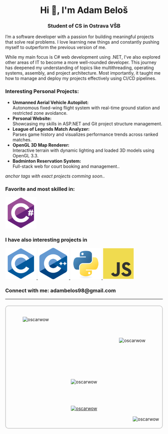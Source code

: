 <h1 align="center">Hi 👋, I'm Adam Beloš</h1>
<h3 align="center">Student of CS in Ostrava VŠB</h3>

I’m a software developer with a passion for building meaningful projects that solve real problems. I love learning new things and constantly pushing myself to outperform the previous version of me.

While my main focus is C# web development using .NET, I’ve also explored other areas of IT to become a more well-rounded developer. This journey has deepened my understanding of topics like multithreading, operating systems, assembly, and project architecture. Most importantly, it taught me how to manage and deploy my projects effectively using CI/CD pipelines. 

<h3 align="left">Interesting Personal Projects:</h3>
<ul>
  <li>
    <b> Unmanned Aerial Vehicle Autopilot:</b><br>
    Autonomous fixed-wing flight system with real-time ground station and restricted zone avoidance.
  </li>
  <li>
    <b> Personal Website:</b><br>
    Showcasing my skills in ASP.NET and Git project structure management.
  </li>
  <li>
    <b> League of Legends Match Analyzer:</b><br>
    Parses game history and visualizes performance trends across ranked matches.
  </li>
  <li>
    <b> OpenGL 3D Map Renderer:</b><br>
    Interactive terrain with dynamic lighting and loaded 3D models using OpenGL 3.3.
  </li>
  <li>
    <b> Badminton Reservation System:</b><br>
    Full-stack web for court booking and management..
  </li>
</ul>

<i>anchor tags with exact projects comming soon..</i>



<h3 align="left">Favorite and most skilled in:</h3>
<p align="left">
    <a href="https://www.w3schools.com/cs/" target="_blank" rel="noreferrer">
      <img src="https://raw.githubusercontent.com/devicons/devicon/master/icons/csharp/csharp-original.svg" alt="csharp" width="100" height="100"/>
    </a>
</p> 

<h3 align="left">I have also interesting projects in</h3>
<p align="left">
  <a href="https://www.w3schools.com/c/" target="_blank" rel="noreferrer">
    <img src="https://raw.githubusercontent.com/devicons/devicon/master/icons/c/c-original.svg" alt="c" width="100" height="100"/>
  </a>
  <a href="https://www.w3schools.com/cpp/" target="_blank" rel="noreferrer">
    <img src="https://raw.githubusercontent.com/devicons/devicon/master/icons/cplusplus/cplusplus-original.svg" alt="cplusplus" width="100" height="100"/>
  </a>
  <a href="https://www.python.org" target="_blank" rel="noreferrer">
    <img src="https://raw.githubusercontent.com/devicons/devicon/master/icons/python/python-original.svg" alt="python" width="100" height="100"/>
  </a>
  <a href="https://www.w3schools.com/js/" target="_blank" rel="noreferrer">
      <img src="https://raw.githubusercontent.com/devicons/devicon/master/icons/javascript/javascript-original.svg" alt="javascript" width="100" height="100"/>
  </a>
</p>


<h3 align="left">Connect with me: <b>adambelos98@gmail.com</b></h3>


---


<div style="
  position: relative;
  display: flex;
  justify-content: center;
  padding: 20px;
  border: 2px solid #ccc;
  border-radius: 10px;
  margin: 20px 0;
">
  <div style="
      position: absolute;
      bottom: 20px;
      right: 10px;
    ">
     <img src="https://komarev.com/ghpvc/?username=oscarwow&label=Profile%20views&color=0e75b6&style=flat" alt="oscarwow" /> 
    </div>
  <div style="display: flex;
  flex-direction: column;
    align-items: center;
    justify-content: center;
    gap: 20px;">
    <div style="display: flex;
    flex-direction: row;
    align-items: center;
    gap: 5px;
    justify-content: center;
    ">
      <p><img align="left" src="https://github-readme-stats.vercel.app/api/top-langs?username=oscarwow&show_icons=true&locale=en&layout=compact" alt="oscarwow"  height="150" width="300"/></p>
      <p>&nbsp;<img align="center" src="https://github-readme-stats.vercel.app/api?username=oscarwow&show_icons=true&locale=en" alt="oscarwow" height="150" width="400"/></p>
    </div >
    <div style="display: flex;
    flex-direction: column;
    align-items: center;
    gap: 5px;
    justify-content: center;
    ">
      <p><img align="center" src="https://github-readme-streak-stats.herokuapp.com/?user=oscarwow&" alt="oscarwow" /></p>
    </div>
    <div style="display: flex;
    flex-direction: row;
    margin: 20px;
    ">
    <p align="left"> <a href="https://github.com/ryo-ma/github-profile-trophy"><img src="https://github-profile-trophy.vercel.app/?username=oscarwow" alt="oscarwow" /></a> </p>
    </div>
  </div>
</div>


<!--
**OscarwOw/OscarwOw** is a ✨ _special_ ✨ repository because its `README.md` (this file) appears on your GitHub profile.

Here are some ideas to get you started:

- 🔭 I’m currently working on ...
- 🌱 I’m currently learning ...
- 👯 I’m looking to collaborate on ...
- 🤔 I’m looking for help with ...
- 💬 Ask me about ...
- 📫 How to reach me: ...
- 😄 Pronouns: ...
- ⚡ Fun fact: ...
-->
